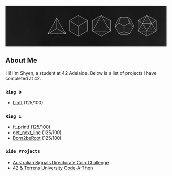 ![](https://github.com/fractalfeeling/uploads/blob/master/images/platonic_banner.png)
## About Me
Hi! I'm Shyen, a student at 42 Adelaide.
Below is a list of projects I have completed at 42.

### `Ring 0`
* [Libft](https://github.com/fractalfeeling/42-Libft.git) (125/100)

### `Ring 1`
* [ft_printf](https://github.com/fractalfeeling/42-ft_printf) (125/100)
* [get_next_line](https://github.com/fractalfeeling/42-get_next_line) (125/100)
* [Born2beRoot](https://github.com/fractalfeeling/42-Born2beRoot.git) (125/100)

### `Side Projects`
* [Australian Signals Directorate Coin Challenge](https://github.com/fractalfeeling/ASD75-Coin)
* [42 & Torrens University Code-A-Thon](https://github.com/fractalfeeling/42-Torrens-Codeathon)
